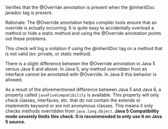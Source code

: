 Verifies that the \@Override annotation is present when the \@inheritDoc
javadoc tag is present.

Rationale: The \@Override annotation helps compiler tools ensure that an
override is actually occurring. It is quite easy to accidentally
overload a method or hide a static method and using the \@Override
annotation points out these problems.

This check will log a violation if using the \@inheritDoc tag on a
method that is not valid (ex: private, or static method).

There is a slight difference between the \@Override annotation in Java 5
versus Java 6 and above. In Java 5, any method overridden from an
interface cannot be annotated with \@Override. In Java 6 this behavior
is allowed.

As a result of the aforementioned difference between Java 5 and Java 6,
a property called `javaFiveCompatibility` is available. This property
will only check classes, interfaces, etc. that do not contain the
extends or implements keyword or are not anonymous classes. This means
it only checks methods overridden from `java.lang.Object`. **Java 5
Compatibility mode severely limits this check. It is recommended to only
use it on Java 5 source.**